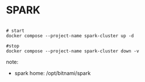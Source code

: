 # SPARK


```shell

# start
docker compose --project-name spark-cluster up -d

#stop
docker compose --project-name spark-cluster down -v

```

note:
- spark home:  /opt/bitnami/spark